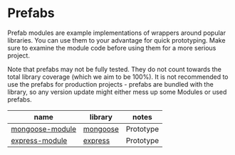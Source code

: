 # Prefabs

Prefab modules are example implementations of wrappers around popular libraries. You can use them to your advantage for quick prototyping. Make sure to examine the module code before using them for a more serious project.

Note that prefabs may not be fully tested. They do not count towards the total library coverage (which we aim to be 100%). It is not recommended to use the prefabs for production projects - prefabs are bundled with the library, so any version update might either mess up some Modules or used prefabs.

| name | library | notes |
| --- | --- | --- |
| [mongoose-module](./mongoose-module) | [mongoose](https://www.npmjs.com/package/mongoose) | Prototype |
| [express-module](./express-module) | [express](https://www.npmjs.com/package/express) | Prototype |
